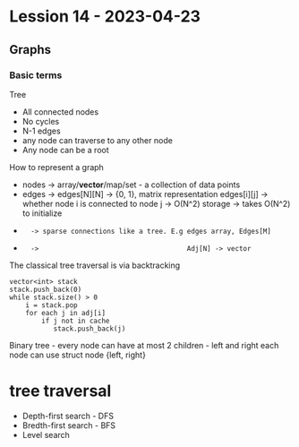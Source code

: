 # Lession 14 - 2023-04-23

## Graphs

### Basic terms

Tree
* All connected nodes
* No cycles
* N-1 edges
* any node can traverse to any other node
* Any node can be a root

How to represent a graph
* nodes -> array/**vector**/map/set - a collection of data points
* edges -> edges[N][N] -> {0, 1}, matrix representation edges[i][j] -> whether node i is connected to node j -> O(N^2) storage -> takes O(N^2) to initialize
*       -> sparse connections like a tree. E.g edges array, Edges[M]
*       ->                                     Adj[N] -> vector

The classical tree traversal is via backtracking
```
vector<int> stack
stack.push_back(0)
while stack.size() > 0
    i = stack.pop
    for each j in adj[i]
        if j not in cache
           stack.push_back(j)
```

Binary tree - every node can have at most 2 children - left and right
each node can use struct node {left, right}

# tree traversal
* Depth-first search - DFS
* Bredth-first search - BFS
* Level search


